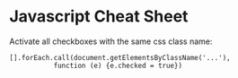 # Javascript Cheat Sheet


Activate all checkboxes with the same css class name:
```
[].forEach.call(document.getElementsByClassName('...'),
           function (e) {e.checked = true})
```
